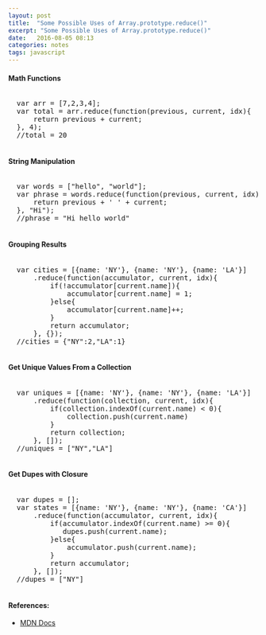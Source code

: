 ```yaml
---
layout: post
title:  "Some Possible Uses of Array.prototype.reduce()"
excerpt: "Some Possible Uses of Array.prototype.reduce()"
date:   2016-08-05 08:13
categories: notes
tags: javascript
---
```


#### Math Functions
<pre>

  var arr = [7,2,3,4];
  var total = arr.reduce(function(previous, current, idx){
      return previous + current;
  }, 4); 
  //total = 20
  
</pre>

#### String Manipulation
<pre>

  var words = ["hello", "world"];
  var phrase = words.reduce(function(previous, current, idx){
      return previous + ' ' + current;
  }, "Hi"); 
  //phrase = "Hi hello world"
  
</pre>

#### Grouping Results
<pre>

  var cities = [{name: 'NY'}, {name: 'NY'}, {name: 'LA'}]
      .reduce(function(accumulator, current, idx){
          if(!accumulator[current.name]){
              accumulator[current.name] = 1;
          }else{
              accumulator[current.name]++; 
          }
          return accumulator;
      }, {});
  //cities = {"NY":2,"LA":1}
  
</pre>

#### Get Unique Values From a Collection
<pre>

  var uniques = [{name: 'NY'}, {name: 'NY'}, {name: 'LA'}]
      .reduce(function(collection, current, idx){
          if(collection.indexOf(current.name) < 0){
              collection.push(current.name)
          }
          return collection;
      }, []);
  //uniques = ["NY","LA"]
  
</pre>

#### Get Dupes with Closure
<pre>

  var dupes = [];
  var states = [{name: 'NY'}, {name: 'NY'}, {name: 'CA'}]
      .reduce(function(accumulator, current, idx){
          if(accumulator.indexOf(current.name) >= 0){
             dupes.push(current.name); 
          }else{
              accumulator.push(current.name);
          }
          return accumulator;
      }, []);
  //dupes = ["NY"]
  
</pre>
  
<aside>
  <h4>References:</h4>
  <ul>
    <li>
      <a href="https://developer.mozilla.org/en-US/docs/Web/JavaScript/Reference/Global_Objects/Array/Reduce" target="_blank">
        MDN Docs
      </a>
    </li>
  </ul>
</aside>
